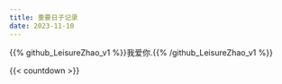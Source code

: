 ```yaml
---
title: 重要日子记录
date: 2023-11-10
---
```


{{% github_LeisureZhao_v1 %}}我爱你.{{% /github_LeisureZhao_v1 %}}

{{< countdown >}}